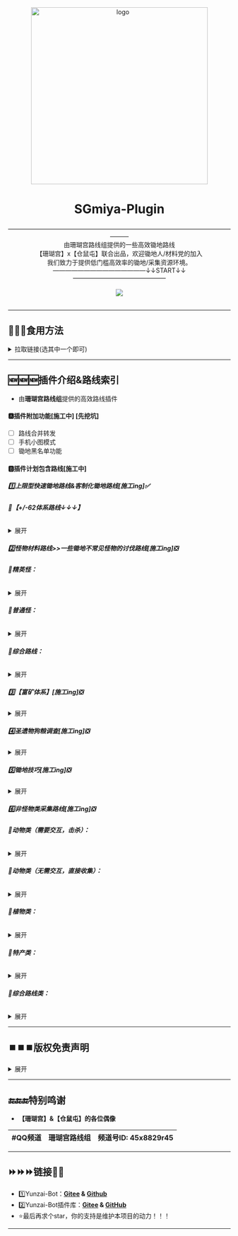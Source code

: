 <div align="center">
  <img src="https://s2.loli.net/2023/03/12/u6VjEhR5SZYIW3p.webp"  alt="logo" width = "400"
  <br>
  <h1>SGmiya-Plugin</h1>
    ———————————————————————————————————————<br>
  由珊瑚宫路线组提供的一些高效锄地路线<br>
【珊瑚宫】x【仓鼠屯】联合出品，欢迎锄地人/材料党的加入<br>
    我们致力于提供低门槛高效率的锄地/采集资源环境。<br>
    ———————————————↓↓START↓↓———————————————<br>
  <br>
  <img src="https://count.getloli.com/get/@:SGmiya-plugin?theme=rule34" /> <br>
  <br>                                          

</div>

---

## :arrow_down_small::arrow_down_small::arrow_down_small:食用方法

<details><summary>拉取链接(选其中一个即可)</summary>

推荐使用[**git**](https://git-scm.com/)进行安装，以方便后续升级。在**Yunzai根目录**打开终端，运行

- 使用**GitHub**

```
git clone --depth=1 https://ghproxy.com/https://github.com/lc-hongdou/SGmiya-plugin.git ./plugins/SGmiya-plugin/
```
```
git clone --depth=1 https://gitclone.com/github.com/lc-hongdou/SGmiya-plugin.git ./plugins/SGmiya-plugin/
```
```
git clone --depth=1 https://kgithub.com/lc-hongdou/SGmiya-plugin.git ./plugins/SGmiya-plugin/
```

- 使用**Gitee**

```
git clone --depth=1 https://gitee.com/ljs_ice/SGmiya-plugin.git ./plugins/SGmiya-plugin/
```

</details>

---

## :new::new::new:插件介绍&路线索引

- 由**珊瑚宫路线组**提供的高效路线插件<br>


#### :a:插件附加功能[施工中] [先挖坑]

- [ ] 路线合并转发
- [ ] 手机小图模式
- [ ] 锄地黑名单功能

#### :b:**插件计划包含路线**[施工中]

##### :one:**上限型快速锄地路线&客制化锄地路线**[施工ing]✅

###### :small_red_triangle_down:**【+/-62体系路线↓↓↓】**

<details><summary>展开</summary>

- [x] **- 6路线：**[**上限型精英怪锄地路线 | -6**](https://www.miyoushe.com/ys/article/34420195) **【效率最高，平衡收益】**
- [x] **+6路线：**[**上限型精英怪路线 | +6V1**](https://www.miyoushe.com/ys/article/34588117)**【收益型路线】**
- [x] **+2路线：**[**上限型精英怪狗粮路线 | +2**](https://www.miyoushe.com/ys/article/34708984)**【最快上限，适合不缺摩拉的人】**
- [ ] **讲解版：**[**V2.6多人世界精英怪/摩拉刷取指南 | 效率最高的锄地路线**](https://bbs.mihoyo.com/ys/article/21851404)**【已过时】**
- [x] **小怪 A：**[**上限型非精英怪锄地路线****A**](https://www.miyoushe.com/ys/article/36176023)**【理论上限效率最高】**
- [ ] **小怪 A：**[**最强小怪锄地路线 | V3.5小怪-(A) | 详情展示**](https://www.bilibili.com/video/BV1QT411Y7EN/)**【展示视频】**
- [x] **小怪 B：**[**上限型非精英怪锄地路线B**](https://www.miyoushe.com/ys/article/36621852)**【最适合萌新，但是配合得当的话效率不如A】**
- [ ] **分   路：**[**上限型非精英怪快速锄地 | 分路说明**](https://bbs.mihoyo.com/ys/article/15152942)**【缺乏更新，但是仍有参考价值】**
- [ ] **配   平：**[**上限型精英怪材料配平路线**](https://bbs.mihoyo.com/ys/article/24998552)**【材料偏科推荐】**
- [ ] **角色专属客制化路线：【暂无，研究中，进展缓慢】**

</details>

##### :two:**怪物材料路线**>>*一些锄地不常见怪物的讨伐路线*[施工ing]❎

###### :small_red_triangle_down:**精英怪：**

<details><summary>展开</summary>

- [ ] **空   壳：**[**空壳材料路线**](https://bbs.mihoyo.com/ys/article/19778701)**【600怪，除了材料之外也可补上限】**
- [ ] **龙   兽：**[**V3.1龙兽讨伐路线图**](https://bbs.mihoyo.com/ys/article/29785529)
- [ ] **元   能：**[**元能构装体4连上限**](https://www.miyoushe.com/ys/article/34856070)**【收益路线】**
- [ ] **元   能：**[**元能构装体67只快速讨伐路线**](https://www.miyoushe.com/ys/article/34612392)**【效率路线】**
- [ ] **愚人众：**[**愚人众精英怪配平路线（雷冰萤+债务处理人+镜女）**](https://bbs.mihoyo.com/ys/article/29996255)**【精英怪版】**
- [ ] **镜   女：**[**藏镜仕女讨伐路线**](https://www.miyoushe.com/ys/article/31519330)
- [ ] **圣骸兽：**[**圣骸兽讨伐材料路线|20230202**](https://www.miyoushe.com/ys/article/35149487)
- [ ] **流血狗：**[**流血狗-高效路线【8分钟200材料】**](https://www.miyoushe.com/ys/article/31948915)

</details>

###### :small_red_triangle_down:**普通怪：**

<details><summary>展开</summary>

- [ ] **漂浮灵：**[**理论最优解-漂浮灵讨伐路线**](https://www.miyoushe.com/ys/article/28767537)
- [ ] **盗宝团：**[**原神-盗宝团高效路线**](https://bbs.mihoyo.com/ys/article/31345335)
- [ ] **刀   镡：**[**刀镡效率优先型路线**](https://bbs.mihoyo.com/ys/article/25159158)
- [ ] **骗骗花：**[**骗骗花-高效路线**](https://bbs.mihoyo.com/ys/article/28504169)
- [ ] **蕈   兽：**[**活化蕈兽材料效率路线**](https://bbs.mihoyo.com/ys/article/32217399)**【活化材料】**
- [ ] **蕈   兽：**[**高效蕈兽路线** ](https://www.miyoushe.com/ys/article/34789193)**【小怪版】**
- [ ] **史莱姆：**[**原神史莱姆高效讨伐路线**](https://bbs.mihoyo.com/ys/article/30510165)
- [ ] **镀   金：**[**镀金旅团一图流材料适用路线**](https://bbs.mihoyo.com/ys/article/28018505)
- [ ] **镀   金：**[**镀金大驮兽速刷**](https://www.miyoushe.com/ys/article/35476784)**【驮门！】**
- [ ] **愚人众：**[**愚人众讨伐路线**](https://bbs.mihoyo.com/ys/article/23622684)**【先遣队】**
- [ ] **丘丘人：**[**原神-丘丘驮兽-高效路线**](https://www.miyoushe.com/ys/article/35808582)**【驮门！】**
- [ ] **丘萨满：**[**原神-丘丘萨满-高效讨伐路线**](https://bbs.mihoyo.com/ys/article/25933460)

</details>

###### **:small_red_triangle_down:综合路线：**

<details><summary>展开</summary>

- [ ] **萨满驽：**[**丘丘萨满 丘丘弩手复合路线**](https://www.miyoushe.com/ys/article/34788750)
- [ ] **大驮兽：**[**大驮兽速刷路线**](https://www.miyoushe.com/ys/article/34829484)**【消灭材料路线暴政，世界属于驼门！】**

</details>

##### :three:**【富矿体系】**[施工ing]❎

<details><summary>展开</summary>

- [ ] **富   矿：**[**3.4-富矿路线，高效挖矿，**](https://www.miyoushe.com/ys/article/35477129)**【高效挖矿！****22min270矿****】**
- [ ] **白铁矿：**[**原神-白铁矿-挖取指南**](https://bbs.mihoyo.com/ys/article/30758249)
- [ ] **铁   矿：**[**原神-铁矿-高效路线，5分钟可打80颗，原壶玩家必备**](https://bbs.mihoyo.com/ys/article/30479391)

</details>

##### :four:**圣遗物狗粮调查[施工ing]**❎

<details><summary>展开</summary>

​	圣遗物狗粮推荐AB线，A线为主线日常使用，B线为倒时差线。

- [ ] **狗   粮：**[**3.4版本圣遗物狗粮AB线，127/119，持续更新**](https://www.miyoushe.com/ys/article/35332798)

</details>

##### :five:**锄地技巧**[施工ing]❎

<details><summary>展开</summary>

- [ ] **移   速：**[**原神锄地移速论**](https://www.miyoushe.com/ys/article/34181374)
- [ ] **技   巧：**[**锄大地之拉怪讲解**](https://bbs.mihoyo.com/ys/article/30042765)**【含综合技巧&选择性必修-甘雨/琴】**
- [ ] **雷   队：**[**锄地技巧选择性必修-雷神-雷队万叶**](https://www.miyoushe.com/ys/article/35149640)
- [ ] **夜   兰：**[**锄地技巧选择性必修-夜兰**](https://www.miyoushe.com/ys/article/35149616)
- [ ] **夜   兰：**[**锄地技巧选择性必修-夜兰2**](https://www.bilibili.com/video/BV1Pj411N7W7/)
- [ ] **绫   人：**[**锄地技巧选择性必修-神里绫人**](https://www.bilibili.com/video/BV15M4y1X73r/)
- [ ] **新人必看：**[**锄地玩法，萌新入坑基础详解**](https://www.miyoushe.com/ys/article/34793085)**【新人推荐查看】**
- [ ] **玩法解析：**[**锄地相关内容的解析**](https://www.miyoushe.com/ys/article/27364720)**【篇幅较长，没必要都看完】**
- [ ] **屯鼠必看：**[**原神屯屯鼠资料库**](https://www.miyoushe.com/ys/article/31952645)**【仓鼠屯萌新指南】**
- [ ] **锄地课堂：**[**为萌新和月卡党量身定制的锄地课堂**](https://bbs.mihoyo.com/ys/article/27225278)
- [ ] **锄地词典：**[**锄地常用词词典**](https://www.miyoushe.com/ys/article/28172214)**【均为简写内容，无需专门记忆】**
- [ ] **锄地基础：**[**带你了解效率型锄地**](https://www.miyoushe.com/ys/article/36956836)**【原-三张图带你了解效率型锄地】**

</details>

##### :six:**非怪物类采集路线**[施工ing]❎

###### **:small_red_triangle_down:动物类（需要交互，击杀）：**

<details><summary>展开</summary>

- [ ] **鱼   肉：**[**原神鱼肉获取指南**](https://bbs.mihoyo.com/ys/article/19683342)**【锄地群内最常用】**
- [ ] **鱼   肉：**[**上限型炸鱼路线**](https://bbs.mihoyo.com/ys/article/21928588)**【组队炸鱼推荐】**
- [ ] **禽   肉：**[**禽肉上限路线（无需埃洛伊）**](https://bbs.mihoyo.com/ys/article/25923947)**【适合大量获取禽肉】**
- [ ] **大伟丘：**[**猪/大伟路线**](https://bbs.mihoyo.com/ys/article/19236709)**【只看大伟图的】**
- [ ] **兽   肉：**[**超高效兽肉路线**](https://bbs.mihoyo.com/ys/article/23533754)**【猪/松鼠等动物版】**
- [ ] **兽   肉：**[**效率最高-上限型须弥肉讨伐路线**](https://bbs.mihoyo.com/ys/article/31804656) **【怪物版，推荐使用】**
- [ ] **神秘肉：**[**神秘的肉高效路线**](https://www.miyoushe.com/ys/article/34558127)

</details>

###### **:small_red_triangle_down:动物类（无需交互，直接收集）：**

<details><summary>展开</summary>

- [ ] **螃   蟹：**[**螃蟹线路，每日刷新140+螃蟹**](https://bbs.mihoyo.com/ys/article/14536362)
- [ ] **螃   蟹：**[**螃蟹-F2高效路线**](https://www.miyoushe.com/ys/article/35645853)**【F2路线】**
- [ ] **蜥   蜴：**[**蜥蜴路线，每天刷新80+蜥蜴**](https://bbs.mihoyo.com/ys/article/15051135)
- [ ] **蛙   类：**[***\*路线，每日刷新70+\****](https://bbs.mihoyo.com/ys/article/12617931)
- [ ] **晶   蝶：**[**原神-晶蝶-高效收集路线**](https://www.miyoushe.com/ys/article/32907632)
- [ ] **鸟   蛋：**[**原神-鸟蛋-单人高效采集路线**](https://bbs.mihoyo.com/ys/article/23628304)

</details>

###### **:small_red_triangle_down:植物类：**

<details><summary>展开</summary>

- [ ] **松   茸：**[**松茸每天90个，保姆视频+路线，松茸四类攻略**](https://bbs.mihoyo.com/ys/article/17526055)
- [ ] **松   茸：**[**松茸-F2快速拾取路线**](https://www.miyoushe.com/ys/article/35476465)**【F2路线】**
- [ ] **冰雾花：**[**冰雾花花朵，80+保姆视频&采集路线，冰雾花**](https://bbs.mihoyo.com/ys/article/17378982)
- [ ] **冰雾花：**[**冰雾花-F2高效采集路线**](https://www.miyoushe.com/ys/article/35015296)**【F2路线】**
- [ ] **莲   蓬：**[**原神-莲蓬-高效路线**](https://bbs.mihoyo.com/ys/article/22375678)
- [ ] **木   材：**[**提瓦特伐木机 | 砍树路线**](https://bbs.mihoyo.com/ys/collection/368333)**【年久未更】**
- [ ] **瑾   瓜：**[**瑾瓜采集路线**](https://bbs.mihoyo.com/ys/article/23622697)
- [ ] **瑾   瓜：**[**堇瓜——F2多人世界高效拾取路线**](https://www.miyoushe.com/ys/article/35738089)**【F2路线】**
- [ ] **胡萝卜：**[**原神-胡萝卜白萝卜-高效采集路线**](https://bbs.mihoyo.com/ys/article/23631276)
- [ ] **树   莓：**[**原神-树莓-高效采集路线**](https://bbs.mihoyo.com/ys/article/23628254)
- [ ] **金鱼草：**[**原神-金鱼草-高效路线**](https://bbs.mihoyo.com/ys/article/28425851)
- [ ] **金鱼草：**[**金鱼草——F2多人世界高效拾取路线**](https://www.miyoushe.com/ys/article/35666478)**【F2路线】**
- [ ] **香辛果：**[**香辛果效率路线**](https://bbs.mihoyo.com/ys/article/28122631)
- [ ] **墩墩桃：**[**墩墩桃效率路线**](https://bbs.mihoyo.com/ys/article/28122674)
- [ ] **蔷   薇：**[**须弥蔷薇-高效路线**](https://bbs.mihoyo.com/ys/article/28285279)
- [ ] **枣   椰：**[**枣椰-高效路线**](https://bbs.mihoyo.com/ys/article/30117611)
- [ ] **金鱼草：**[**金鱼草—F2多人世界高效拾取路线**](https://www.miyoushe.com/ys/article/35666478)
- [ ] **材料类（矿产/特产等）：**
- [ ] **电气水晶：**[**原神-电气水晶-高效路线**](https://www.miyoushe.com/ys/article/35809132)

</details>

###### **:small_red_triangle_down:特产类：**

<details><summary>展开</summary>

- [ ] **帕蒂沙兰：**[**帕蒂莎兰收集路线**](https://bbs.mihoyo.com/ys/article/28224325)
- [ ] **劫波莲：**[**劫波莲采集路线**](https://bbs.mihoyo.com/ys/article/28224371)
- [ ] **月   莲：**[**原神-月莲-高效全收集**](https://bbs.mihoyo.com/ys/article/27896837)
- [ ] **石   珀：**[**石珀路线（自制）**](https://bbs.mihoyo.com/ys/article/21744885)
- [ ] **清   心：**[**「清心」全收集攻略**](https://bbs.mihoyo.com/ys/article/28478776)
- [ ] **小灯草：**[**原神-小灯草-全收集（77）&高效路线（68）**](https://bbs.mihoyo.com/ys/article/28852949)
- [ ] **赤念果：**[**赤念果全收集/效率路线（视频跟跑）**](https://bbs.mihoyo.com/ys/article/29996299)
- [ ] **圣金虫：**[**圣金虫全路线（视频跟跑）**](https://bbs.mihoyo.com/ys/article/29996365)
- [ ] **沙脂蛹：**[**沙脂蛹收集路线**](https://www.miyoushe.com/ys/article/34541773)

</details>

###### **:small_red_triangle_down:综合路线类：**

<details><summary>展开</summary>

- [ ] **仙跳墙/堆高高：**[**仙跳墙和堆高高当饭吃！**](https://bbs.mihoyo.com/ys/article/29385906)**【仙跳墙堆高高专用路线】**
- [ ] **弓箭手/萨满：**[**丘丘萨满 丘丘弩手复合路线**](https://www.miyoushe.com/ys/article/34788750)
- [ ] **帕蒂莎兰/香辛果：**[**帕蒂莎兰+香辛果多人世界F2快速拾取路**](https://www.miyoushe.com/ys/article/35022364)**【F2路线】**
- [ ] **绯樱虾仙贝/镀金锅：**[**生命药选哪个？绯樱虾仙贝or镀金锅？一帖弄清**](https://www.miyoushe.com/ys/article/36370035)

</details>

---


## :stop_button::stop_button::stop_button:版权免责声明

<details><summary>展开</summary>

- 路线为**珊瑚宫路线组**授权，禁止任何形式的商用和违法用途<br>
- 如违反相关规定，后果自负，与本插件及作者无关<br>

</details>

---

## :end::end::end:特别鸣谢

- **【珊瑚宫】&【仓鼠屯】的各位偶像**


| #QQ频道 | 珊瑚宫路线组 | 频道号ID: 45x8829r45 |
| :-: | :-: | :-: |

---

## :fast_forward::fast_forward::fast_forward:链接:link::link:

* :one:Yunzai-Bot：**[Gitee](https://gitee.com/Le-niao/Yunzai-Bot) & [Github](https://github.com/Le-niao/Yunzai-Bot)**
* :two:Yunzai-Bot插件库：**[Gitee](https://gitee.com/Hikari666/Yunzai-Bot-plugins-index) & [GitHub](https://github.com/HiArcadia/Yunzai-Bot-plugins-index)**
* :star:最后再求个star，你的支持是维护本项目的动力！！！

---
